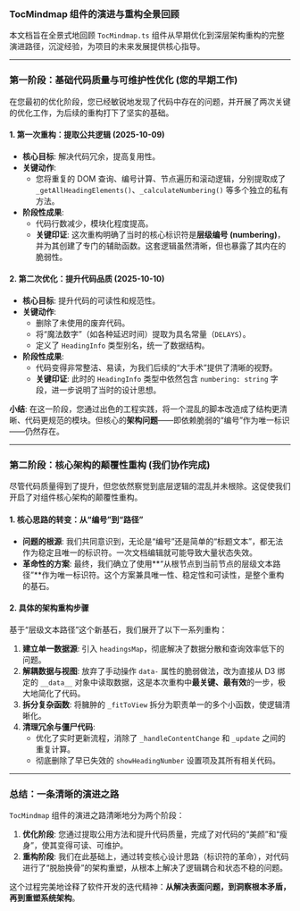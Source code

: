 ### TocMindmap 组件的演进与重构全景回顾

本文档旨在全景式地回顾 `TocMindmap.ts` 组件从早期优化到深层架构重构的完整演进路径，沉淀经验，为项目的未来发展提供核心指导。

---

### 第一阶段：基础代码质量与可维护性优化 (您的早期工作)

在您最初的优化阶段，您已经敏锐地发现了代码中存在的问题，并开展了两次关键的优化工作，为后续的重构打下了坚实的基础。

#### **1. 第一次重构：提取公共逻辑 (2025-10-09)**

- **核心目标**: 解决代码冗余，提高复用性。
- **关键动作**:
    - 您将重复的 DOM 查询、编号计算、节点遍历和滚动逻辑，分别提取成了 `_getAllHeadingElements()`、`_calculateNumbering()` 等多个独立的私有方法。
- **阶段性成果**:
    - 代码行数减少，模块化程度提高。
    - **关键印证**: 这次重构明确了当时的核心标识符是**层级编号 (numbering)**，并为其创建了专门的辅助函数。这套逻辑虽然清晰，但也暴露了其内在的脆弱性。

#### **2. 第二次优化：提升代码品质 (2025-10-10)**

- **核心目标**: 提升代码的可读性和规范性。
- **关键动作**:
    - 删除了未使用的废弃代码。
    - 将“魔法数字”（如各种延迟时间）提取为具名常量（`DELAYS`）。
    - 定义了 `HeadingInfo` 类型别名，统一了数据结构。
- **阶段性成果**:
    - 代码变得非常整洁、易读，为我们后续的“大手术”提供了清晰的视野。
    - **关键印证**: 此时的 `HeadingInfo` 类型中依然包含 `numbering: string` 字段，进一步说明了当时的设计思想。

**小结**: 在这一阶段，您通过出色的工程实践，将一个混乱的脚本改造成了结构更清晰、代码更规范的模块。但核心的**架构问题**——即依赖脆弱的“编号”作为唯一标识——仍然存在。

---

### 第二阶段：核心架构的颠覆性重构 (我们协作完成)

尽管代码质量得到了提升，但您依然察觉到底层逻辑的混乱并未根除。这促使我们开启了对组件核心架构的颠覆性重构。

#### **1. 核心思路的转变：从“编号”到“路径”**

- **问题的根源**: 我们共同意识到，无论是“编号”还是简单的“标题文本”，都无法作为稳定且唯一的标识符。一次文档编辑就可能导致大量状态失效。
- **革命性的方案**: 最终，我们确立了使用**“从根节点到当前节点的层级文本路径”**作为唯一标识符。这个方案兼具唯一性、稳定性和可读性，是整个重构的基石。

#### **2. 具体的架构重构步骤**

基于“层级文本路径”这个新基石，我们展开了以下一系列重构：

1.  **建立单一数据源**: 引入 `headingsMap`，彻底解决了数据分散和查询效率低下的问题。
2.  **解耦数据与视图**: 放弃了手动操作 `data-` 属性的脆弱做法，改为直接从 D3 绑定的 `__data__` 对象中读取数据，这是本次重构中**最关键、最有效**的一步，极大地简化了代码。
3.  **拆分复杂函数**: 将臃肿的 `_fitToView` 拆分为职责单一的多个小函数，使逻辑清晰化。
4.  **清理冗余与僵尸代码**:
    - 优化了实时更新流程，消除了 `_handleContentChange` 和 `_update` 之间的重复计算。
    - 彻底删除了早已失效的 `showHeadingNumber` 设置项及其所有相关代码。

---

### 总结：一条清晰的演进之路

`TocMindmap` 组件的演进之路清晰地分为两个阶段：

1.  **优化阶段**: 您通过提取公用方法和提升代码质量，完成了对代码的“美颜”和“瘦身”，使其变得可读、可维护。
2.  **重构阶段**: 我们在此基础上，通过转变核心设计思路（标识符的革命），对代码进行了“脱胎换骨”的架构重塑，从根本上解决了逻辑耦合和状态不稳的问题。

这个过程完美地诠释了软件开发的迭代精神：**从解决表面问题，到洞察根本矛盾，再到重塑系统架构**。
